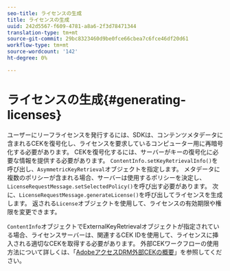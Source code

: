```yaml
---
seo-title: ライセンスの生成
title: ライセンスの生成
uuid: 242d5567-f609-4781-a8a6-2f3d78471344
translation-type: tm+mt
source-git-commit: 29bc8323460d9be0fce66cbea7c6fce46df20d61
workflow-type: tm+mt
source-wordcount: '142'
ht-degree: 0%

---
```



# ライセンスの生成{#generating-licenses}

ユーザーにリーフライセンスを発行するには、SDKは、コンテンツメタデータに含まれるCEKを復号化し、ライセンスを要求しているコンピューター用に再暗号化する必要があります。 CEKを復号化するには、サーバーがキーの復号化に必要な情報を提供する必要があります。 `ContentInfo.setKeyRetrievalInfo()`を呼び出し、`AsymmetricKeyRetrieval`オブジェクトを指定します。 メタデータに複数のポリシーが含まれる場合、サーバーは使用するポリシーを決定し、`LicenseRequestMessage.setSelectedPolicy()`を呼び出す必要があります。 次に、`LicenseRequestMessage.generateLicense()`を呼び出してライセンスを生成します。 返される`License`オブジェクトを使用して、ライセンスの有効期限や権限を変更できます。

`ContentInfo`オブジェクトでExternalKeyRetrievalオブジェクトが指定されている場合、ライセンスサーバーは、関連するCEK IDを使用して、ライセンスに挿入される適切なCEKを取得する必要があります。 外部CEKワークフローの使用方法について詳しくは、「[AdobeアクセスDRM外部CEKの概要](../../../aaxs-drm-xkey-mgmt/aaxs-drm-using-external-cek-overview.md)」を参照してください。
